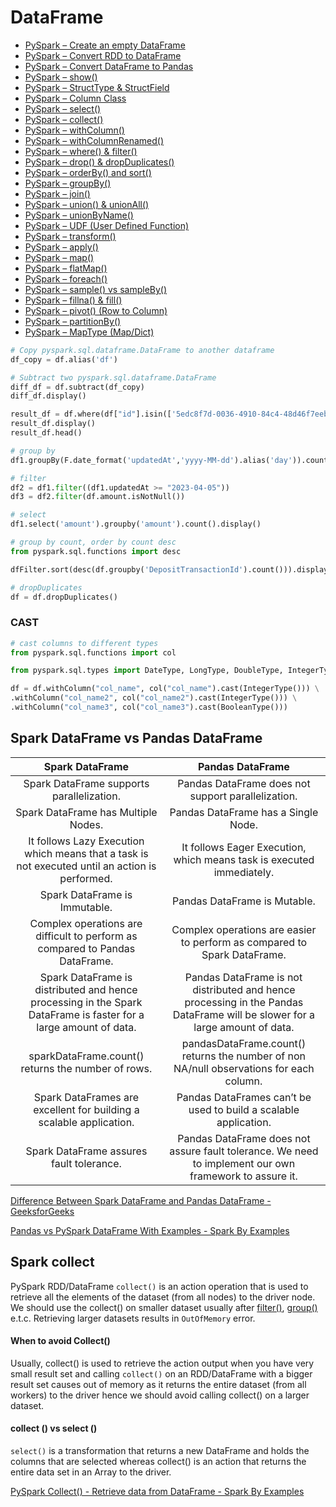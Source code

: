 # DataFrame

- [PySpark – Create an empty DataFrame](https://sparkbyexamples.com/pyspark/pyspark-create-an-empty-dataframe/)
- [PySpark – Convert RDD to DataFrame](https://sparkbyexamples.com/pyspark/convert-pyspark-rdd-to-dataframe/)
- [PySpark – Convert DataFrame to Pandas](https://sparkbyexamples.com/pandas/convert-pyspark-dataframe-to-pandas/)
- [PySpark – show()](https://sparkbyexamples.com/pyspark/pyspark-show-display-dataframe-contents-in-table/)
- [PySpark – StructType & StructField](https://sparkbyexamples.com/pyspark/pyspark-structtype-and-structfield/)
- [PySpark – Column Class](https://sparkbyexamples.com/pyspark/pyspark-column-functions/)
- [PySpark – select()](https://sparkbyexamples.com/pyspark/select-columns-from-pyspark-dataframe/)
- [PySpark – collect()](https://sparkbyexamples.com/pyspark/pyspark-collect/)
- [PySpark – withColumn()](https://sparkbyexamples.com/pyspark/pyspark-withcolumn/)
- [PySpark – withColumnRenamed()](https://sparkbyexamples.com/pyspark/pyspark-rename-dataframe-column/)
- [PySpark – where() & filter()](https://sparkbyexamples.com/pyspark/pyspark-where-filter/)
- [PySpark – drop() & dropDuplicates()](https://sparkbyexamples.com/pyspark/pyspark-distinct-to-drop-duplicates/)
- [PySpark – orderBy() and sort()](https://sparkbyexamples.com/pyspark/pyspark-orderby-and-sort-explained/)
- [PySpark – groupBy()](https://sparkbyexamples.com/pyspark/pyspark-groupby-explained-with-example/)
- [PySpark – join()](https://sparkbyexamples.com/pyspark/pyspark-join-explained-with-examples/)
- [PySpark – union() & unionAll()](https://sparkbyexamples.com/pyspark/pyspark-union-and-unionall/)
- [PySpark – unionByName()](https://sparkbyexamples.com/pyspark/pyspark-unionbyname/)
- [PySpark – UDF (User Defined Function)](https://sparkbyexamples.com/pyspark/pyspark-udf-user-defined-function/)
- [PySpark – transform()](https://sparkbyexamples.com/pyspark/pyspark-transform-function/)
- [PySpark – apply()](https://sparkbyexamples.com/pyspark/pyspark-apply-function-to-column/)
- [PySpark – map()](https://sparkbyexamples.com/pyspark/pyspark-map-transformation/)
- [PySpark – flatMap()](https://sparkbyexamples.com/pyspark/pyspark-flatmap-transformation/)
- [PySpark – foreach()](https://sparkbyexamples.com/pyspark/pyspark-foreach-usage-with-examples/)
- [PySpark – sample() vs sampleBy()](https://sparkbyexamples.com/pyspark/pyspark-sampling-example/)
- [PySpark – fillna() & fill()](https://sparkbyexamples.com/pyspark/pyspark-fillna-fill-replace-null-values/)
- [PySpark – pivot() (Row to Column)](https://sparkbyexamples.com/pyspark/pyspark-pivot-and-unpivot-dataframe/)
- [PySpark – partitionBy()](https://sparkbyexamples.com/pyspark/pyspark-partitionby-example/)
- [PySpark – MapType (Map/Dict)](https://sparkbyexamples.com/pyspark/pyspark-maptype-dict-examples/)

```python
# Copy pyspark.sql.dataframe.DataFrame to another dataframe
df_copy = df.alias('df')

# Subtract two pyspark.sql.dataframe.DataFrame
diff_df = df.subtract(df_copy)
diff_df.display()

result_df = df.where(df["id"].isin(['5edc8f7d-0036-4910-84c4-48d46f7eeb04']))
result_df.display()
result_df.head()

# group by
df1.groupBy(F.date_format('updatedAt','yyyy-MM-dd').alias('day')).count().display()

# filter
df2 = df1.filter((df1.updatedAt >= "2023-04-05"))
df3 = df2.filter(df.amount.isNotNull())

# select
df1.select('amount').groupby('amount').count().display()

# group by count, order by count desc
from pyspark.sql.functions import desc

dfFilter.sort(desc(df.groupby('DepositTransactionId').count())).display()

# dropDuplicates
df = df.dropDuplicates()
```

### CAST

```python
# cast columns to different types
from pyspark.sql.functions import col

from pyspark.sql.types import DateType, LongType, DoubleType, IntegerType, BooleanType

df = df.withColumn("col_name", col("col_name").cast(IntegerType())) \
.withColumn("col_name2", col("col_name2").cast(IntegerType())) \
.withColumn("col_name3", col("col_name3").cast(BooleanType()))
```

## Spark DataFrame vs Pandas DataFrame

| Spark DataFrame | Pandas DataFrame |
| :---: | :---: |
| Spark DataFrame supports parallelization.  | Pandas DataFrame does not support parallelization.  |
| Spark DataFrame has Multiple Nodes. | Pandas DataFrame has a Single  Node. |
| It follows Lazy Execution which means that a task is not executed until an action is performed. | It follows Eager Execution, which means task is executed immediately. |
| Spark DataFrame is Immutable. | Pandas DataFrame is Mutable. |
| Complex operations are difficult to perform as compared to Pandas DataFrame. | Complex operations are easier to perform as compared to Spark DataFrame. |
| Spark DataFrame is distributed and hence processing in the Spark DataFrame is faster for a large amount of data. | Pandas DataFrame is not distributed and hence processing in the Pandas DataFrame will be slower for a large amount of data. |
| sparkDataFrame.count() returns the number of rows. | pandasDataFrame.count() returns the number of non NA/null observations for each column. |
| Spark DataFrames are excellent for building a scalable application. | Pandas DataFrames can’t be used to build a scalable application. |
| Spark DataFrame assures fault tolerance. | Pandas DataFrame does not assure fault tolerance. We need to implement our own framework to assure it. |

[Difference Between Spark DataFrame and Pandas DataFrame - GeeksforGeeks](https://www.geeksforgeeks.org/difference-between-spark-dataframe-and-pandas-dataframe/)

[Pandas vs PySpark DataFrame With Examples - Spark By Examples](https://sparkbyexamples.com/pyspark/pandas-vs-pyspark-dataframe-with-examples/)

## Spark collect

PySpark RDD/DataFrame `collect()` is an action operation that is used to retrieve all the elements of the dataset (from all nodes) to the driver node. We should use the collect() on smaller dataset usually after [filter()](https://sparkbyexamples.com/pyspark/pyspark-where-filter/), [group()](https://sparkbyexamples.com/pyspark/pyspark-groupby-explained-with-example/) e.t.c. Retrieving larger datasets results in `OutOfMemory` error.

#### When to avoid Collect()

Usually, collect() is used to retrieve the action output when you have very small result set and calling `collect()` on an RDD/DataFrame with a bigger result set causes out of memory as it returns the entire dataset (from all workers) to the driver hence we should avoid calling collect() on a larger dataset.

#### collect () vs select ()

`select()` is a transformation that returns a new DataFrame and holds the columns that are selected whereas collect() is an action that returns the entire data set in an Array to the driver.

[PySpark Collect() - Retrieve data from DataFrame - Spark By Examples](https://sparkbyexamples.com/pyspark/pyspark-collect/)
